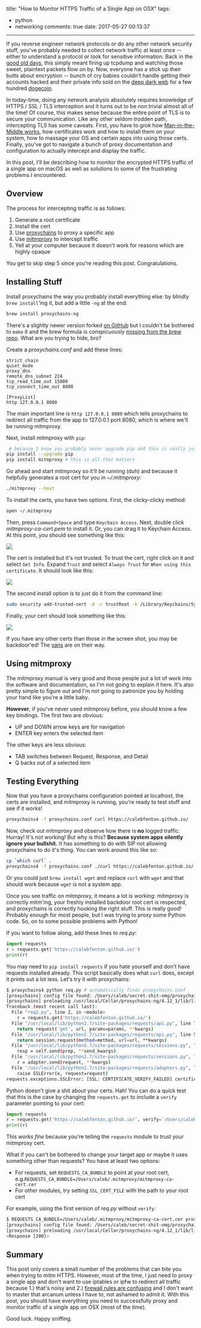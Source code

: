 title: "How to Monitor HTTPS Traffic of a Single App on OSX"
tags:
  - python
  - networking
comments: true
date: 2017-05-27 00:13:37
---

If you reverse engineer network protocols or do any other network security stuff, you've probably needed to collect network traffic at least once -- either to understand a protocol or look for sensitive information. Back in the [good old days](https://en.wikipedia.org/wiki/Rosy_retrospection), this simply meant firing up tcpdump and watching those sweet, plaintext packets flow on by. Now, everyone has a stick up their butts about encryption -- bunch of cry babies couldn't handle getting their accounts hacked and their private info sold on the [deep dark web](www.4chan.org) for a few hundred [dogecoin](https://coinmarketcap.com/currencies/dogecoin/).

In today-time, doing any network analysis absolutely requires knowledge of HTTPS / SSL / TLS interception and it turns out to be non trivial almost all of the time! Of course, this makes sense because the entire point of TLS is to secure your communication. Like any other seldom trodden path, intercepting TLS has some caveats.  First, you have to grok how [Man-in-the-Middle works](https://security.stackexchange.com/questions/8145/does-https-prevent-man-in-the-middle-attacks-by-proxy-server), how certificates work and how to install them on your system, how to massage your OS and certain apps into using those certs. Finally, you've got to navigate a bunch of proxy documentation and configuration to actually intercept and display the traffic.

In this post, I'll be describing how to monitor the encrypted HTTPS traffic of a single app on macOS as well as solutions to some of the frustrating problems I encountered.
<!-- more -->

## Overview

The process for intercepting traffic is as follows:

1. Generate a root certificate
2. Install the cert
3. Use [proxychains](https://github.com/rofl0r/proxychains-ng) to proxy a specific app
4. Use [mitmproxy](https://mitmproxy.org/) to intercept traffic
5. Yell at your computer because it doesn't work for reasons which are highly opaque

You get to skip step 5 since you're reading this post. Congratulations.

## Installing Stuff

Install proxychains the way you probably install everything else: by blindly `brew install`'ing it, but add a little `-ng` at the end:

```bash
brew install proxychains-ng
```

There's a slightly newer version forked [on GitHub](https://github.com/haad/proxychains) but I couldn't be bothered to `make` it and the brew formula is _conspicuously_ [missing from the brew repo](https://gist.github.com/allenhuang/3792521#gistcomment-1367295). What are you trying to hide, bro?

Create a _proxychains.conf_ and add these lines:

```
strict_chain
quiet_mode
proxy_dns
remote_dns_subnet 224
tcp_read_time_out 15000
tcp_connect_time_out 8000

[ProxyList]
http 127.0.0.1 8080
```

The main important line is `http 127.0.0.1 8080` which tells proxychains to redirect all traffic from the app to 127.0.0.1 port 8080, which is where we'll be running mitmproxy.

Next, install mitmproxy with `pip`:

```bash
 # because I know you probably never upgrade pip and this is really just a test to see if you're paying attention and just copy / pasting everything
pip install --upgrade pip
pip install mitmproxy # this is all that matters
```

Go ahead and start mitmproxy so it'll be running (duh) and because it helpfully generates a root cert for you in _~/.mitmproxy_:

```bash
./mitmproxy --host
```

To install the certs, you have two options. First, the clicky-clicky method:

```bash
open ~/.mitmproxy
```

Then, press `Command+Space` and type `Keychain Access`. Next, double click _mitmproxy-ca-cert.pem_ to install it. Or, you can drag it to Keychain Access. At this point, you should see something like this:

![](/images/single-app-mitm-proxy/added_cert_untrusted.png)

The cert is installed but it's not trusted. To trust the cert, right click on it and select `Get Info`. Expand `Trust` and select `Always Trust` for `When using this certificate`. It should look like this:

![](/images/single-app-mitm-proxy/trust_info.png)

The second install option is to just do it from the command line:

```bash
sudo security add-trusted-cert -d -r trustRoot -k /Library/Keychains/System.keychain ~/.mitmproxy/mitmproxy-ca-cert.pem
```

Finally, your cert should look something like this:

![](/images/single-app-mitm-proxy/cert_installed_trusted.png)

If you have any other certs than those in the screen shot, you may be backdoor'ed! The [vans](https://cdn.arstechnica.net/wp-content/uploads/2013/11/party-van-640x215.jpg) are on their way.

## Using mitmproxy

The mitmproxy manual is very good and those people put a lot of work into the software and documentation, so I'm not going to explain it here. It's also pretty simple to figure out and I'm not going to patronize you by holding your hand like you're a little baby.

**However**, if you've never used mitmproxy before, you should know a few key bindings. The first two are obvious:

* UP and DOWN arrow keys are for navigation
* ENTER key enters the selected item

The other keys are less obvious:

* TAB switches between Request, Response, and Detail
* Q backs out of a selected item

## Testing Everything

Now that you have a proxychains configuration pointed at localhost, the certs are installed, and mitmproxy is running, you're ready to test stuff and see if it works!

```bash
proxychains4 -f proxychains.conf curl https://calebfenton.github.io/
```

Now, check out mitmproxy and observe how there is **no** logged traffic. Hurray! It's not working! But why is this? **Because system apps silently ignore your bullshit.** It has something to do with SIP not allowing proxychains to do it's thing. You can work around this like so:

```bash
cp `which curl` .
proxychains4 -f proxychains.conf ./curl https://calebfenton.github.io/
```

Or you could just `brew install wget` and replace `curl` with `wget` and that should work because `wget` is not a system app.

Once you see traffic on mitmproxy, it means a lot is working: mitmproxy is correctly mitm'ing, your freshly installed backdoor root cert is respected, and proxychains is correctly hooking the right stuff. This is really good! Probably enough for most people, but I was trying to proxy some Python code. So, on to some possible problems with Python!

If you want to follow along, add these lines to _req.py_:

```python
import requests
r = requests.get('https://calebfenton.github.io/')
print(r)
```

You may need to `pip install requests` if you hate yourself and don't have requests installed already. This script basically does what `curl` does, except it prints out a lot less. Let's try it with proxychains:

```bash
$ proxychains4 python req.py # automatically finds proxychains.conf
[proxychains] config file found: /Users/caleb/secret-shit-omg/proxychains.conf
[proxychains] preloading /usr/local/Cellar/proxychains-ng/4.12_1/lib/libproxychains4.dylib
Traceback (most recent call last):
  File "req2.py", line 2, in <module>
    r = requests.get('https://calebfenton.github.io/')
  File "/usr/local/lib/python2.7/site-packages/requests/api.py", line 71, in get
    return request('get', url, params=params, **kwargs)
  File "/usr/local/lib/python2.7/site-packages/requests/api.py", line 57, in request
    return session.request(method=method, url=url, **kwargs)
  File "/usr/local/lib/python2.7/site-packages/requests/sessions.py", line 475, in request
    resp = self.send(prep, **send_kwargs)
  File "/usr/local/lib/python2.7/site-packages/requests/sessions.py", line 585, in send
    r = adapter.send(request, **kwargs)
  File "/usr/local/lib/python2.7/site-packages/requests/adapters.py", line 477, in send
    raise SSLError(e, request=request)
requests.exceptions.SSLError: [SSL: CERTIFICATE_VERIFY_FAILED] certificate verify failed (_ssl.c:661)
```

Python doesn't give a shit about your certs. Hah! You can do a quick test that this is the case by changing the `requests.get` to include a `verify` parameter pointing to your cert:

```python
import requests
r = requests.get('https://calebfenton.github.io/', verify='/Users/caleb/.mitmproxy/mitmproxy-ca-cert.pem')
print(r)
```

This _works fine_ because you're telling the `requests` module  to trust your mitmproxy cert.

What if you can't be bothered to change your target app or maybe it uses something other than requests? You have at least two options:

* For requests, set `REQUESTS_CA_BUNDLE` to point at your root cert, e.g.`REQUESTS_CA_BUNDLE=/Users/caleb/.mitmproxy/mitmproxy-ca-cert.cer`
* For other modules, try setting `SSL_CERT_FILE` with the path to your root cert

For example, using the first version of _req.py_ without `verify`:

```bash
$ REQUESTS_CA_BUNDLE=/Users/caleb/.mitmproxy/mitmproxy-ca-cert.cer proxychains4 python req.py
[proxychains] config file found: /Users/caleb/secret-shit-omg/proxychains.conf
[proxychains] preloading /usr/local/Cellar/proxychains-ng/4.12_1/lib/libproxychains4.dylib
<Response [200]>
```

## Summary

This post only covers a small number of the problems that can bite you when trying to mitm HTTPS. However, most of the time, I just need to proxy a single app and don't want to use iptables or ipfw to redirect all traffic because 1.) that's noisy and 2.) [firewall rules are confusing](/images/single-app-mitm-proxy/man_iptables.png) and I don't want to master that arcanum unless I have to, not ashamed to admit it. With this post, you should have everything you need to successfully proxy and monitor traffic of a single app on OSX (most of the time).

Good luck. Happy sniffing.






